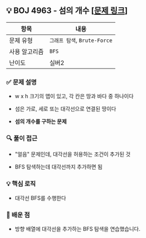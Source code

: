 ## 💡 BOJ 4963 - 섬의 개수 [[문제 링크](https://www.acmicpc.net/problem/4963)]

| 항목 | 내용 |
|------|------|
| 문제 유형 | `그래프 탐색`, `Brute-Force` |
| 사용 알고리즘 | `BFS` |
| 난이도 | 실버2 |

### ✅ 문제 설명
- w x h 크기의 맵이 있고, 각 칸은 땅과 바다 중 하나이다

- 섬은 가로, 세로 또는 대각선으로 연결된 땅이다

- **섬의 개수를 구하는 문제**

### 🔍 풀이 접근
- "얼음" 문제인데, 대각선을 허용하는 조건이 추가된 것

- BFS 탐색하는데 대각선까지 추가하면 됨

### 💡 핵심 로직
- 대각선 BFS를 수행한다

### 📌 배운 점
- 방향 배열에 대각선을 추가하는 BFS 탐색을 연습했습니다.